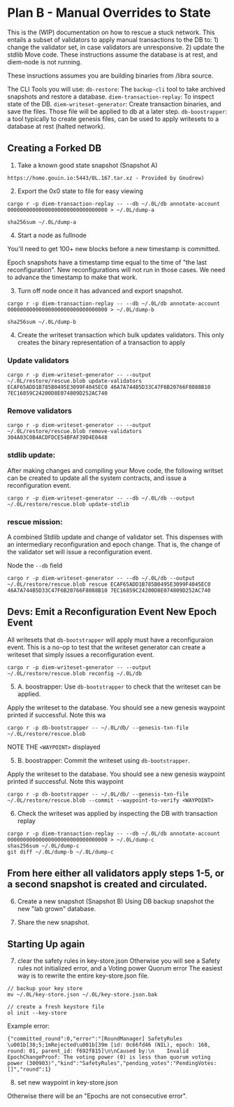 # Plan B  - Manual Overrides to State

This is the (WIP) documentation on how to rescue a stuck network. 
This entails a subset of validators to apply manual transactions to the DB
to: 1) change the validator set, in case validators are unresponsive. 2) update the stdlib Move code.
These instructions assume the database is at rest, and diem-node is not running.

These insructions assumes you are building binaries from /libra source.

The CLI Tools you will use:
`db-restore`: The `backup-cli` tool to take archived snapshots and restore a database.
`diem-transaction-replay`: To inspect state of the DB.
`diem-writeset-generator`: Create transaction binaries, and save the files. Those file will be applied to db at a later step.
`db-boostrapper`: a tool typically to create genesis files, can be used to apply writesets to a database at rest (halted network).

## Creating a Forked DB
1. Take a known good state snapshot (Snapshot A)

```
https://home.gouin.io:5443/0L.167.tar.xz - Provided by Gnudrew)
```

2. Export the 0x0 state to file for easy viewing

```
cargo r -p diem-transaction-replay -- --db ~/.0L/db annotate-account 00000000000000000000000000000000 > ~/.0L/dump-a

sha256sum ~/.0L/dump-a
```

4. Start a node as fullnode

You'll need to get 100+ new blocks before a new timestamp is committed.

Epoch snapshots have a timestamp time equal to the time of "the last reconfiguration". New reconfigurations will not run in those cases. We need to advance the timestamp to make that work.


3. Turn off node once it has advanced and export snapshot.

```
cargo r -p diem-transaction-replay -- --db ~/.0L/db annotate-account 00000000000000000000000000000000 > ~/.0L/dump-b

sha256sum ~/.0L/dump-b
```

4. Create the writeset transaction which bulk updates validators.
This only creates the binary representation of a transaction to apply

###  Update validators

```
cargo r -p diem-writeset-generator -- --output ~/.0L/restore/rescue.blob update-validators ECAF65ADD1B785B0495E3099F4045EC0 46A7A744B5D33C47F6B20766F8088B10 7EC16859C24200D8E074809D252AC740
```

###  Remove validators

```
cargo r -p diem-writeset-generator -- --output ~/.0L/restore/rescue.blob remove-validators 304A03C0B4ACDFDCE54BFAF39D4E0448
```

### stdlib update:
After making changes and compiling your Move code, the following writset can be created to update all the system contracts, and issue a reconfiguration event.
```
cargo r -p diem-writeset-generator -- --db ~/.0L/db --output ~/.0L/restore/rescue.blob update-stdlib 
```

### rescue mission:
A combined Stdlib update and change of validator set. This dispenses with an intermediary reconfiguration and epoch change. That is, the change of the validator set will issue a reconfiguration event.

Node the `--db` field

```
cargo r -p diem-writeset-generator -- --db ~/.0L/db --output ~/.0L/restore/rescue.blob rescue ECAF65ADD1B785B0495E3099F4045EC0 46A7A744B5D33C47F6B20766F8088B10 7EC16859C24200D8E074809D252AC740 
```


## Devs: Emit a Reconfiguration Event New Epoch Event

All writesets that `db-bootstrapper` will apply must have a reconfiguraion event. 
This is a no-op to test that the writeset generator can create a writeset that simply issues a reconfiguration event.
```
cargo r -p diem-writeset-generator -- --output ~/.0L/restore/rescue.blob reconfig ~/.0L/db

```



5. A. boostrapper: Use `db-bootstrapper` to check that the writeset can be applied.

Apply the writeset to the database. You should see a new genesis waypoint printed if successful. Note this wa

```
cargo r -p db-bootstrapper -- ~/.0L/db/ --genesis-txn-file ~/.0L/restore/rescue.blob
```
NOTE THE `<WAYPOINT>` displayed

5. B. boostrapper: Commit the writeset using `db-bootstrapper`.

Apply the writeset to the database. You should see a new genesis waypoint printed if successful. Note this waypoint

```
cargo r -p db-bootstrapper -- ~/.0L/db/ --genesis-txn-file ~/.0L/restore/rescue.blob --commit --waypoint-to-verify <WAYPOINT>
```



6. Check the writeset was applied by inspecting the DB with transaction replay

```
cargo r -p diem-transaction-replay -- --db ~/.0L/db annotate-account 00000000000000000000000000000000 > ~/.0L/dump-c
shas256sum ~/.0L/dump-c
git diff ~/.0L/dump-b ~/.0L/dump-c
```

## From here either all validators apply steps 1-5, or a second snapshot is created and circulated.

6. Create a new snapshot (Snapshot B)
Using DB backup snapshot the new "lab grown" database.

7. Share the new snapshot.


## Starting Up again
7. clear the safety rules in key-store.json
Otherwise you will see a Safety rules not initialized error, and a Voting power Quorum error
The easiest way is to rewrite the entire key-store.json file.
```
// backup your key store
mv ~/.0L/key-store.json ~/.0L/key-store.json.bak

// create a fresh keystore file
ol init --key-store
```

Example error:
```
{"committed_round":0,"error":"[RoundManager] SafetyRules \u001b[38;5;1mRejected\u001b[39m [id: 0c66fd46 (NIL), epoch: 168, round: 01, parent_id: f692f815]\n\nCaused by:\n    Invalid EpochChangeProof: The voting power (0) is less than quorum voting power (300903)","kind":"SafetyRules","pending_votes":"PendingVotes: []","round":1}

```
8. set new waypoint in key-store.json 

Otherwise there will be an "Epochs are not consecutive error".


